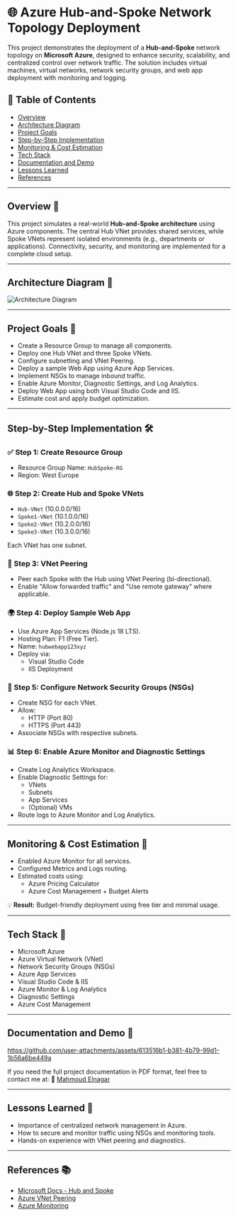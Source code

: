 # 🌐 Azure Hub-and-Spoke Network Topology Deployment

This project demonstrates the deployment of a **Hub-and-Spoke** network topology on **Microsoft Azure**, designed to enhance security, scalability, and centralized control over network traffic. The solution includes virtual machines, virtual networks, network security groups, and web app deployment with monitoring and logging.

## 📁 Table of Contents

- [Overview](#overview-)
- [Architecture Diagram](#architecture-diagram-)
- [Project Goals](#project-goals-)
- [Step-by-Step Implementation](#step-by-step-implementation-)
- [Monitoring & Cost Estimation](#monitoring--cost-estimation-)
- [Tech Stack](#tech-stack-)
- [Documentation and Demo](#documentation-and-demo-)
- [Lessons Learned](#lessons-learned-)
- [References](#references-)

---

## Overview 📌

This project simulates a real-world **Hub-and-Spoke architecture** using Azure components. The central Hub VNet provides shared services, while Spoke VNets represent isolated environments (e.g., departments or applications). Connectivity, security, and monitoring are implemented for a complete cloud setup.

---

## Architecture Diagram 🧩

![Architecture Diagram](https://github.com/user-attachments/assets/e5cb908c-410e-4613-b03d-360ce293245c)

---

## Project Goals 🎯

- Create a Resource Group to manage all components.  
- Deploy one Hub VNet and three Spoke VNets.  
- Configure subnetting and VNet Peering.  
- Deploy a sample Web App using Azure App Services.  
- Implement NSGs to manage inbound traffic.  
- Enable Azure Monitor, Diagnostic Settings, and Log Analytics.  
- Deploy Web App using both Visual Studio Code and IIS.  
- Estimate cost and apply budget optimization.

---

## Step-by-Step Implementation 🛠️

### ✅ Step 1: Create Resource Group
- Resource Group Name: `HubSpoke-RG`  
- Region: West Europe  

### 🌐 Step 2: Create Hub and Spoke VNets
- `Hub-VNet` (10.0.0.0/16)  
- `Spoke1-VNet` (10.1.0.0/16)  
- `Spoke2-VNet` (10.2.0.0/16)  
- `Spoke3-VNet` (10.3.0.0/16)  

Each VNet has one subnet.

### 🔗 Step 3: VNet Peering
- Peer each Spoke with the Hub using VNet Peering (bi-directional).  
- Enable "Allow forwarded traffic" and "Use remote gateway" where applicable.

### 🌍 Step 4: Deploy Sample Web App
- Use Azure App Services (Node.js 18 LTS).  
- Hosting Plan: F1 (Free Tier).  
- Name: `hubwebapp123xyz`  
- Deploy via:  
  - Visual Studio Code  
  - IIS Deployment  

### 🔐 Step 5: Configure Network Security Groups (NSGs)
- Create NSG for each VNet.  
- Allow:  
  - HTTP (Port 80)  
  - HTTPS (Port 443)  
- Associate NSGs with respective subnets.

### 📊 Step 6: Enable Azure Monitor and Diagnostic Settings
- Create Log Analytics Workspace.  
- Enable Diagnostic Settings for:  
  - VNets  
  - Subnets  
  - App Services  
  - (Optional) VMs  
- Route logs to Azure Monitor and Log Analytics.

---

## Monitoring & Cost Estimation 💸

- Enabled Azure Monitor for all services.  
- Configured Metrics and Logs routing.  
- Estimated costs using:  
  - Azure Pricing Calculator  
  - Azure Cost Management + Budget Alerts  

💡 **Result:** Budget-friendly deployment using free tier and minimal usage.

---

## Tech Stack 🚀

- Microsoft Azure  
- Azure Virtual Network (VNet)  
- Network Security Groups (NSGs)  
- Azure App Services  
- Visual Studio Code & IIS  
- Azure Monitor & Log Analytics  
- Diagnostic Settings  
- Azure Cost Management  

---

## Documentation and Demo 📄

https://github.com/user-attachments/assets/613516b1-b381-4b79-99d1-1b56a6be449a

If you need the full project documentation in PDF format, feel free to contact me at:
📧 [Mahmoud Elnagar](mailto:elnagarm852@gmail.com)

---

## Lessons Learned 🧠

- Importance of centralized network management in Azure.  
- How to secure and monitor traffic using NSGs and monitoring tools.  
- Hands-on experience with VNet peering and diagnostics.

---

## References 📚

- [Microsoft Docs - Hub and Spoke](https://learn.microsoft.com/en-us/azure/architecture/reference-architectures/hybrid-networking/hub-spoke)  
- [Azure VNet Peering](https://learn.microsoft.com/en-us/azure/virtual-network/virtual-network-peering-overview)  
- [Azure Monitoring](https://learn.microsoft.com/en-us/azure/azure-monitor/overview)  
